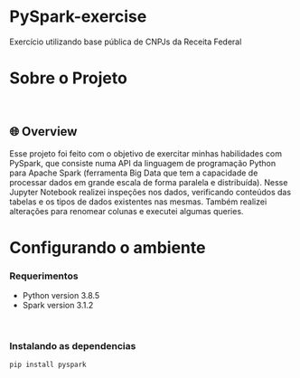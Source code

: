 # PySpark-exercise
Exercício utilizando base pública de CNPJs da Receita Federal

# Sobre o Projeto

<br/>

## 🌐 Overview
Esse projeto foi feito com o objetivo de exercitar minhas habilidades com PySpark, que consiste numa API da linguagem de programação Python 
para Apache Spark (ferramenta Big Data que tem a capacidade de processar dados em grande escala de forma paralela e distribuída).
Nesse Jupyter Notebook realizei inspeções nos dados, verificando conteúdos das tabelas e os tipos de dados existentes nas mesmas. Também realizei alterações
para renomear colunas e executei algumas queries.
<br/>

# Configurando o ambiente

### Requerimentos

- Python version 3.8.5
- Spark version 3.1.2


 <br/>

### Instalando as dependencias

```
pip install pyspark
```

<br/>
